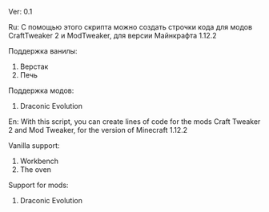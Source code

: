 Ver: 0.1

Ru:
С помощью этого скрипта можно создать строчки кода для модов CraftTweaker 2 и ModTweaker, для версии Майнкрафта 1.12.2

Поддержка ванилы:
1. Верстак
2. Печь

Поддержка модов:
1. Draconic Evolution 



En:
With this script, you can create lines of code for the mods Craft Tweaker 2 and Mod Tweaker, for the version of Minecraft 1.12.2

Vanilla support:
1. Workbench
2. The oven

Support for mods:
1. Draconic Evolution
